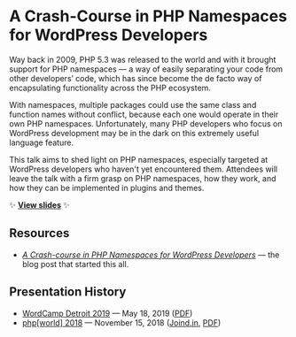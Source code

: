 # A Crash-Course in PHP Namespaces for WordPress Developers

Way back in 2009, PHP 5.3 was released to the world and with it brought support for PHP namespaces — a way of easily separating your code from other developers’ code, which has since become the de facto way of encapsulating functionality across the PHP ecosystem.

With namespaces, multiple packages could use the same class and function names without conflict, because each one would operate in their own PHP namespaces. Unfortunately, many PHP developers who focus on WordPress development may be in the dark on this extremely useful language feature.

This talk aims to shed light on PHP namespaces, especially targeted at WordPress developers who haven't yet encountered them. Attendees will leave the talk with a firm grasp on PHP namespaces, how they work, and how they can be implemented in plugins and themes.

:sparkles: **[View slides](http://stevegrunwell.github.io/php-namespaces/)** :sparkles:

## Resources

* [_A Crash-course in PHP Namespaces for WordPress Developers_](https://stevegrunwell.com/blog/php-namespaces-wordpress/) — the blog post that started this all.

## Presentation History

* [WordCamp Detroit 2019](https://2019.detroit.wordcamp.org) — May 18, 2019 ([PDF](https://github.com/stevegrunwell/php-namespaces/releases/download/wordcamp-detroit-2019/slides.pdf))
* [php[world] 2018](https://world.phparch.com/) — November 15, 2018 ([Joind.in](https://joind.in/talk/2ef36), [PDF](https://github.com/stevegrunwell/php-namespaces/releases/download/php-world-2018/slides.pdf))
